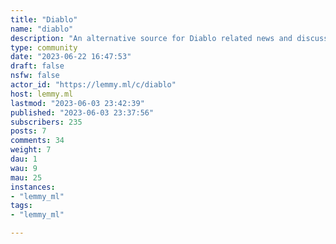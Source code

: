 ```yaml
---
title: "Diablo" 
name: "diablo"
description: "An alternative source for Diablo related news and discussions on the fediverse. Stay awhile and listen!"
type: community
date: "2023-06-22 16:47:53"
draft: false
nsfw: false
actor_id: "https://lemmy.ml/c/diablo"
host: lemmy.ml
lastmod: "2023-06-03 23:42:39"
published: "2023-06-03 23:37:56"
subscribers: 235
posts: 7
comments: 34
weight: 7
dau: 1
wau: 9
mau: 25
instances:
- "lemmy_ml"
tags: 
- "lemmy_ml"

---
```

